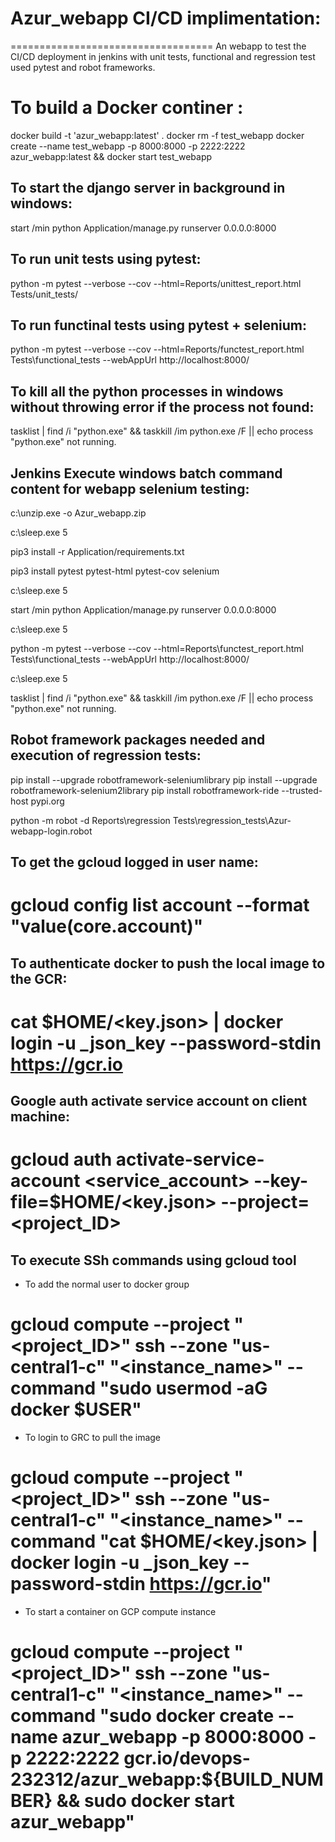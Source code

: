 # Azur_webapp CI/CD implimentation:
===================================
An webapp to test the CI/CD deployment in jenkins with unit tests, functional and regression test used pytest and robot frameworks.

To build a Docker continer :
================================
docker build -t 'azur_webapp:latest' .
docker rm -f test_webapp
docker create --name test_webapp -p 8000:8000 -p 2222:2222 azur_webapp:latest && docker start test_webapp

To start the django server in background in windows:
----------------------------------------------------
start /min python Application/manage.py runserver 0.0.0.0:8000

To run unit tests using pytest:
-------------------------------
python -m pytest --verbose --cov --html=Reports/unittest_report.html Tests/unit_tests/

To run functinal tests using pytest + selenium:
-----------------------------------------------
python -m pytest --verbose --cov --html=Reports/functest_report.html Tests\functional_tests --webAppUrl http://localhost:8000/

To kill all the python processes in windows without throwing error if the process not found:
--------------------------------------------------------------------------------------------
tasklist | find /i "python.exe" && taskkill /im python.exe /F || echo process "python.exe" not running.

Jenkins Execute windows batch command content for webapp selenium testing:
--------------------------------------------------------------------------
c:\unzip.exe -o Azur_webapp.zip

c:\sleep.exe 5

pip3 install -r Application/requirements.txt

pip3 install pytest pytest-html pytest-cov selenium

c:\sleep.exe 5

start /min python Application/manage.py runserver 0.0.0.0:8000

c:\sleep.exe 5

python -m pytest --verbose --cov --html=Reports\functest_report.html Tests\functional_tests --webAppUrl http://localhost:8000/

c:\sleep.exe 5 

tasklist | find /i "python.exe" && taskkill /im python.exe /F || echo process "python.exe" not running.

Robot framework packages needed and execution of regression tests:
-------------------------------------------------------------------
pip install --upgrade robotframework-seleniumlibrary
pip install --upgrade robotframework-selenium2library
pip install robotframework-ride --trusted-host pypi.org

python -m robot -d Reports\regression Tests\regression_tests\Azur-webapp-login.robot

To get the gcloud logged in user name:
---------------------------------------
# gcloud config list account --format "value(core.account)"

To authenticate docker to push the local image to the GCR:
-----------------------------------------------------------
# cat $HOME/<key.json> | docker login -u _json_key --password-stdin https://gcr.io

Google auth activate service account on client machine:
--------------------------------------------------------
# gcloud auth activate-service-account <service_account> --key-file=$HOME/<key.json> --project=<project_ID>

To execute SSh commands using gcloud tool
------------------------------------------
- To add the normal user to docker group

# gcloud compute --project "<project_ID>" ssh --zone "us-central1-c" "<instance_name>" --command "sudo usermod -aG docker $USER"

- To login to GRC to pull the image

# gcloud compute --project "<project_ID>" ssh --zone "us-central1-c" "<instance_name>" --command "cat $HOME/<key.json> | docker login -u _json_key --password-stdin https://gcr.io"

- To start a container on GCP compute instance 

# gcloud compute --project "<project_ID>" ssh --zone "us-central1-c" "<instance_name>" --command "sudo docker create --name azur_webapp -p 8000:8000 -p 2222:2222 gcr.io/devops-232312/azur_webapp:${BUILD_NUMBER} && sudo docker start azur_webapp"
